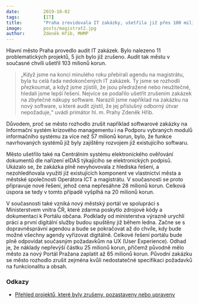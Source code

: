 ```yaml
---
date:         2019-10-02
tags:         [IT]
title:        "Praha zrevidovala IT zakázky, ušetřila již přes 100 milionů korun"
image: 	      posts/magistrat2.jpg
author:       Zdeněk Hřib, MHMP
---
```


Hlavní město Praha provedlo audit IT zakázek. Bylo nalezeno 11 problematických projektů, 5 jich bylo již zrušeno. Audit tak městu v současné chvíli ušetřil 103 milionů korun.

> „Když jsme na konci minulého roku přebírali agendu na magistrátu, byla tu celá řada nedokončených IT zakázek. Ty jsme se rozhodli přezkoumat, a když jsme zjistili, že jsou předražené nebo neužitečné, hledali jsme lepší řešení. Nejvíce se podařilo ušetřit zrušením zakázek na zbytečné nákupy software. Narazili jsme například na zakázku na nový software, u které audit zjistil, že jej příslušný odborný útvar nepožaduje,“ uvádí primátor hl. m. Prahy Zdeněk Hřib.

Důvodem, proč se město rozhodlo zrušit například softwarové zakázky na Informační systém krizového managementu i na Podporu vybraných modulů informačního systému za více než 57 milionů korun, bylo, že funkce navrhovaných systémů již byly zajištěny rozvojem již existujícího softwaru.

Město ušetřilo také na Centrálním systému elektronického ověřování dokumentů dle nařízení eIDAS týkajícího se elektronických podpisů. Ukázalo se, že zakázka plně nevyhovovala z hlediska řešení, a nezohledňovala využití již existujících komponent ve vlastnictví města a městské společnosti Operátora ICT a magistrátu. V současnosti se proto připravuje nové řešení, jehož cena nepřesáhne 28 milionů korun. Celková úspora se tedy v tomto případě vyšplhá na 20 milionů korun.

V současnosti také vzniká nový městský portál ve spolupráci s Ministerstvem vnitra ČR, které zdarma poskytlo zdrojové kódy a dokumentaci k Portálu občana. Podklady od ministerstva výrazně urychlí práci a první digitální služby budou spuštěny již během ledna. Začne se s dopravněsprávní agendou a bude se pokračovat až do chvíle, kdy bude možné všechny agendy vyřizovat digitálně. Celkové řešení portálu bude plně odpovídat současným požadavkům na UX (User Experience). Odhad je, že náklady nepřevýší částku 25 milionů korun, přičemž původně mělo město za nový Portál Pražana zaplatit až 65 milionů korun. Původní zakázku se město rozhodlo zrušit zejména kvůli nedostatečné specifikaci požadavků na funkcionalitu a obsah.

### Odkazy

* [Přehled projektů, které byly zrušeny, pozastaveny nebo upraveny](/assets/pdf/prehled.pdf)
